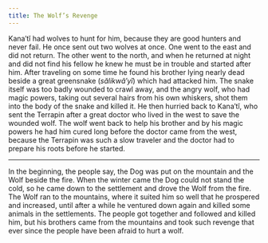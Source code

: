 ```yaml
---
title: The Wolf’s Revenge
---
```


Kana′tĭ had wolves to hunt for him, because they are good hunters and never fail. He once sent out two wolves at once. One went to the east and did not return. The other went to the north, and when he returned at night and did not find his fellow he knew he must be in trouble and started after him. After traveling on some time he found his brother lying nearly dead beside a great greensnake (_sălikwâ′yĭ_) which had attacked him. The snake itself was too badly wounded to crawl away, and the angry wolf, who had magic powers, taking out several hairs from his own whiskers, shot them into the body of the snake and killed it. He then hurried back to Kana′tĭ, who sent the Terrapin after a great doctor who lived in the west to save the wounded wolf. The wolf went back to help his brother and by his magic powers he had him cured long before the doctor came from the west, because the Terrapin was such a slow traveler and the doctor had to prepare his roots before he started.

---

In the beginning, the people say, the Dog was put on the mountain and the Wolf beside the fire. When the winter came the Dog could not stand the cold, so he came down to the settlement and drove the Wolf from the fire. The Wolf ran to the mountains, where it suited him so well that he prospered and increased, until after a while he ventured down again and killed some animals in the settlements. The people got together and followed and killed him, but his brothers came from the mountains and took such revenge that ever since the people have been afraid to hurt a wolf.
